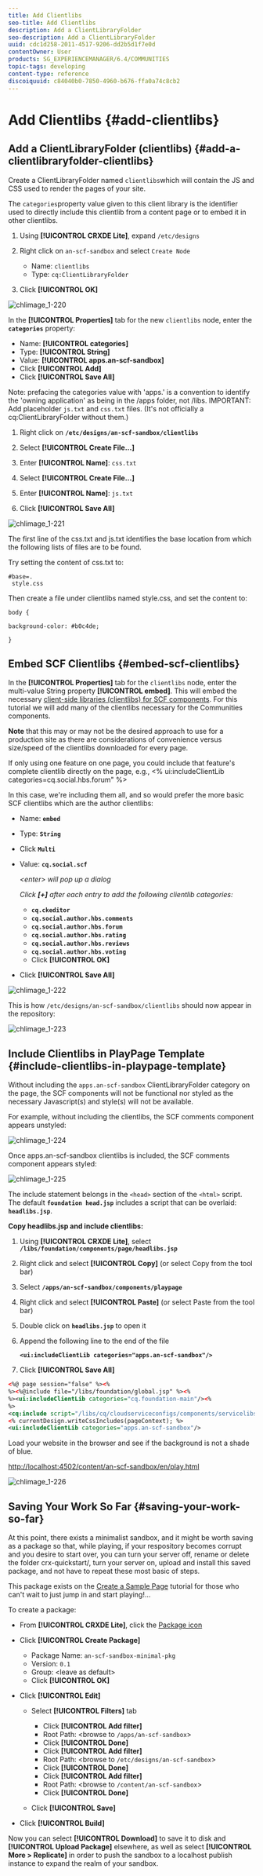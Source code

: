 ```yaml
---
title: Add Clientlibs
seo-title: Add Clientlibs
description: Add a ClientLibraryFolder
seo-description: Add a ClientLibraryFolder
uuid: cdc1d258-2011-4517-9206-dd2b5d1f7e0d
contentOwner: User
products: SG_EXPERIENCEMANAGER/6.4/COMMUNITIES
topic-tags: developing
content-type: reference
discoiquuid: c84040b0-7850-4960-b676-ffa0a74c8cb2
---
```


# Add Clientlibs {#add-clientlibs}

## Add a ClientLibraryFolder (clientlibs) {#add-a-clientlibraryfolder-clientlibs}

Create a ClientLibraryFolder named `clientlibs`which will contain the JS and CSS used to render the pages of your site.

The `categories`property value given to this client library is the identifier used to directly include this clientlib from a content page or to embed it in other clientlibs.

1. Using **[!UICONTROL CRXDE Lite]**, expand `/etc/designs`

1. Right click on `an-scf-sandbox` and select `Create Node`

    * Name: `clientlibs`
    * Type: `cq:ClientLibraryFolder`
    
1. Click **[!UICONTROL OK]**

![chlimage_1-220](assets/chlimage_1-220.png)

In the **[!UICONTROL Properties]** tab for the new `clientlibs` node, enter the **`categories`** property:

* Name: **[!UICONTROL categories]**
* Type: **[!UICONTROL String]**
* Value: **[!UICONTROL apps.an-scf-sandbox]**
* Click **[!UICONTROL Add]**
* Click **[!UICONTROL Save All]**

Note: prefacing the categories value with 'apps.' is a convention to identify the 'owning application' as being in the /apps folder, not /libs.  IMPORTANT: Add placeholder `js.txt` and `css.txt` files. (It's not officially a cq:ClientLibraryFolder without them.)


1. Right click on **`/etc/designs/an-scf-sandbox/clientlibs`**
1. Select **[!UICONTROL Create File...]**
1. Enter **[!UICONTROL Name]**: `css.txt`

1. Select **[!UICONTROL Create File...]**
1. Enter **[!UICONTROL Name]**: `js.txt`

1. Click **[!UICONTROL Save All]**

![chlimage_1-221](assets/chlimage_1-221.png)

The first line of the css.txt and js.txt identifies the base location from which the following lists of files are to be found.

Try setting the content of css.txt to:

```
#base=.
 style.css
```

Then create a file under clientlibs named style.css, and set the content to:

`body {`

`background-color: #b0c4de;`

`}`

## Embed SCF Clientlibs {#embed-scf-clientlibs}

In the **[!UICONTROL Properties]** tab for the `clientlibs` node, enter the multi-value String property **[!UICONTROL embed]**. This will embed the necessary [client-side libraries (clientlibs) for SCF components](client-customize.md#clientlibs-for-scf). For this tutorial we will add many of the clientlibs necessary for the Communities components.

**Note** that this may or may not be the desired approach to use for a production site as there are considerations of convenience versus size/speed of the clientlibs downloaded for every page.

If only using one feature on one page, you could include that feature's complete clientlib directly on the page, e.g., &lt;% ui:includeClientLib categories=cq.social.hbs.forum" %&gt;

In this case, we're including them all, and so would prefer the more basic SCF clientlibs which are the author clientlibs:

* Name: **`embed`**
* Type: **`String`**

* Click **`Multi`**
* Value: **`cq.social.scf`** 

  *&lt;enter&gt; will pop up a dialog*  

  *Click **[+]** after each entry to add the following clientlib categories:*

  * **`cq.ckeditor`**
  * **`cq.social.author.hbs.comments`**
  * **`cq.social.author.hbs.forum`**
  * **`cq.social.author.hbs.rating`**
  * **`cq.social.author.hbs.reviews`**
  * **`cq.social.author.hbs.voting`**
  * Click **[!UICONTROL OK]**

* Click **[!UICONTROL Save All]**

![chlimage_1-222](assets/chlimage_1-222.png)

This is how `/etc/designs/an-scf-sandbox/clientlibs` should now appear in the repository:

![chlimage_1-223](assets/chlimage_1-223.png) 

## Include Clientlibs in PlayPage Template {#include-clientlibs-in-playpage-template}

Without including the `apps.an-scf-sandbox` ClientLibraryFolder category on the page, the SCF components will not be functional nor styled as the necessary Javascript(s) and style(s) will not be available.

For example, without including the clientlibs, the SCF comments component appears unstyled:

![chlimage_1-224](assets/chlimage_1-224.png)

Once apps.an-scf-sandbox clientlibs is included, the SCF comments component appears styled:

![chlimage_1-225](assets/chlimage_1-225.png)

The include statement belongs in the `<head>` section of the `<html>` script. The default **`foundation head.jsp`** includes a script that can be overlaid: **`headlibs.jsp`**.

**Copy headlibs.jsp and include clientlibs:**

1. Using **[!UICONTROL CRXDE Lite]**, select **`/libs/foundation/components/page/headlibs.jsp`**
1. Right click and select **[!UICONTROL Copy]** (or select Copy from the tool bar)
1. Select **`/apps/an-scf-sandbox/components/playpage`**
1. Right click and select **[!UICONTROL Paste]** (or select Paste from the tool bar)
1. Double click on **`headlibs.jsp`** to open it
1. Append the following line to the end of the file

   **`<ui:includeClientLib categories="apps.an-scf-sandbox"/>`**

1. Click **[!UICONTROL Save All]**


```xml
<%@ page session="false" %><%
%><%@include file="/libs/foundation/global.jsp" %><%
%><ui:includeClientLib categories="cq.foundation-main"/><%
%>
<cq:include script="/libs/cq/cloudserviceconfigs/components/servicelibs/servicelibs.jsp"/>
<% currentDesign.writeCssIncludes(pageContext); %>
<ui:includeClientLib categories="apps.an-scf-sandbox"/>

```

Load your website in the browser and see if the background is not a shade of blue.

[http://localhost:4502/content/an-scf-sandbox/en/play.html](http://localhost:4502/content/an-scf-sandbox/en/play.html)

![chlimage_1-226](assets/chlimage_1-226.png)

## Saving Your Work So Far {#saving-your-work-so-far}

At this point, there exists a minimalist sandbox, and it might be worth saving as a package so that, while playing, if your respository becomes corrupt and you desire to start over, you can turn your server off, rename or delete the folder crx-quickstart/, turn your server on, upload and install this saved package, and not have to repeat these most basic of steps.

This package exists on the [Create a Sample Page](create-sample-page.md) tutorial for those who can't wait to just jump in and start playing!...

To create a package:


* From **[!UICONTROL CRXDE Lite]**, click the [Package icon](http://localhost:4502/crx/packmgr/) 
* Click **[!UICONTROL Create Package]**

    * Package Name: `an-scf-sandbox-minimal-pkg`
    * Version: `0.1`
    * Group: &lt;leave as default&gt;
    * Click **[!UICONTROL OK]**

* Click **[!UICONTROL Edit]**

    * Select **[!UICONTROL Filters]** tab

        * Click **[!UICONTROL Add filter]**
        * Root Path: &lt;browse to `/apps/an-scf-sandbox`&gt;
        * Click **[!UICONTROL Done]**
        * Click **[!UICONTROL Add filter]**
        * Root Path: &lt;browse to `/etc/designs/an-scf-sandbox`&gt;
        * Click **[!UICONTROL Done]**
        * Click **[!UICONTROL Add filter]**
        * Root Path: &lt;browse to `/content/an-scf-sandbox`&gt;
        * Click **[!UICONTROL Done]**

    * Click **[!UICONTROL Save]**

* Click **[!UICONTROL Build]**

Now you can select **[!UICONTROL Download]** to save it to disk and **[!UICONTROL Upload Package]** elsewhere, as well as select **[!UICONTROL More > Replicate]** in order to push the sandbox to a localhost publish instance to expand the realm of your sandbox.
